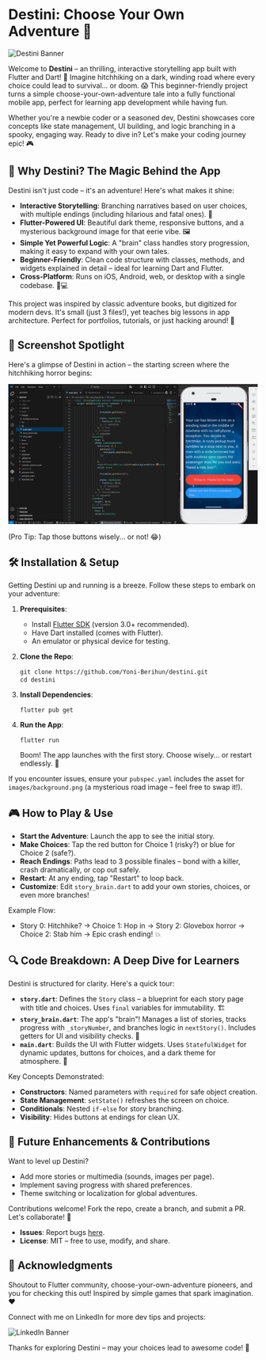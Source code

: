 # Destini: Choose Your Own Adventure 🚀

![Destini Banner](images/banner.png)

Welcome to **Destini** – an thrilling, interactive storytelling app built with Flutter and Dart! 🌟 Imagine hitchhiking on a dark, winding road where every choice could lead to survival... or doom. 😱 This beginner-friendly project turns a simple choose-your-own-adventure tale into a fully functional mobile app, perfect for learning app development while having fun.

Whether you're a newbie coder or a seasoned dev, Destini showcases core concepts like state management, UI building, and logic branching in a spooky, engaging way. Ready to dive in? Let's make your coding journey epic! 🎮

## 🌟 Why Destini? The Magic Behind the App

Destini isn't just code – it's an adventure! Here's what makes it shine:

- **Interactive Storytelling**: Branching narratives based on user choices, with multiple endings (including hilarious and fatal ones). 📖
- **Flutter-Powered UI**: Beautiful dark theme, responsive buttons, and a mysterious background image for that eerie vibe. 🖼️
- **Simple Yet Powerful Logic**: A "brain" class handles story progression, making it easy to expand with your own tales.
- **Beginner-Friendly**: Clean code structure with classes, methods, and widgets explained in detail – ideal for learning Dart and Flutter.
- **Cross-Platform**: Runs on iOS, Android, web, or desktop with a single codebase. 📱💻

This project was inspired by classic adventure books, but digitized for modern devs. It's small (just 3 files!), yet teaches big lessons in app architecture. Perfect for portfolios, tutorials, or just hacking around! 🔧

## 📸 Screenshot Spotlight

Here's a glimpse of Destini in action – the starting screen where the hitchhiking horror begins:

![Project Screenshot](screenshot.png)

(Pro Tip: Tap those buttons wisely... or not! 😂)

## 🛠️ Installation & Setup

Getting Destini up and running is a breeze. Follow these steps to embark on your adventure:

1. **Prerequisites**:
   - Install [Flutter SDK](https://flutter.dev/docs/get-started/install) (version 3.0+ recommended).
   - Have Dart installed (comes with Flutter).
   - An emulator or physical device for testing.

2. **Clone the Repo**:
   ```
   git clone https://github.com/Yoni-Berihun/destini.git
   cd destini
   ```

3. **Install Dependencies**:
   ```
   flutter pub get
   ```

4. **Run the App**:
   ```
   flutter run
   ```
   Boom! The app launches with the first story. Choose wisely... or restart endlessly. 🔄

If you encounter issues, ensure your `pubspec.yaml` includes the asset for `images/background.png` (a mysterious road image – feel free to swap it!).

## 🎮 How to Play & Use

- **Start the Adventure**: Launch the app to see the initial story.
- **Make Choices**: Tap the red button for Choice 1 (risky?) or blue for Choice 2 (safe?).
- **Reach Endings**: Paths lead to 3 possible finales – bond with a killer, crash dramatically, or cop out safely.
- **Restart**: At any ending, tap "Restart" to loop back.
- **Customize**: Edit `story_brain.dart` to add your own stories, choices, or even more branches!

Example Flow:
- Story 0: Hitchhike? → Choice 1: Hop in → Story 2: Glovebox horror → Choice 2: Stab him → Epic crash ending! 💥

## 🔍 Code Breakdown: A Deep Dive for Learners

Destini is structured for clarity. Here's a quick tour:

- **`story.dart`**: Defines the `Story` class – a blueprint for each story page with title and choices. Uses `final` variables for immutability. 🏗️
- **`story_brain.dart`**: The app's "brain"! Manages a list of stories, tracks progress with `_storyNumber`, and branches logic in `nextStory()`. Includes getters for UI and visibility checks. 🧠
- **`main.dart`**: Builds the UI with Flutter widgets. Uses `StatefulWidget` for dynamic updates, buttons for choices, and a dark theme for atmosphere. 📱

Key Concepts Demonstrated:
- **Constructors**: Named parameters with `required` for safe object creation.
- **State Management**: `setState()` refreshes the screen on choice.
- **Conditionals**: Nested `if-else` for story branching.
- **Visibility**: Hides buttons at endings for clean UX.



## 🚀 Future Enhancements & Contributions

Want to level up Destini?
- Add more stories or multimedia (sounds, images per page).
- Implement saving progress with shared preferences.
- Theme switching or localization for global adventures.

Contributions welcome! Fork the repo, create a branch, and submit a PR. Let's collaborate! 🤝

- **Issues**: Report bugs [here](https://github.com/yourusername/destini/issues).
- **License**: MIT – free to use, modify, and share.

## 🙌 Acknowledgments

Shoutout to Flutter community, choose-your-own-adventure pioneers, and you for checking this out! Inspired by simple games that spark imagination. ❤️

Connect with me on LinkedIn for more dev tips and projects:

![LinkedIn Banner]()

Thanks for exploring Destini – may your choices lead to awesome code! 🌌